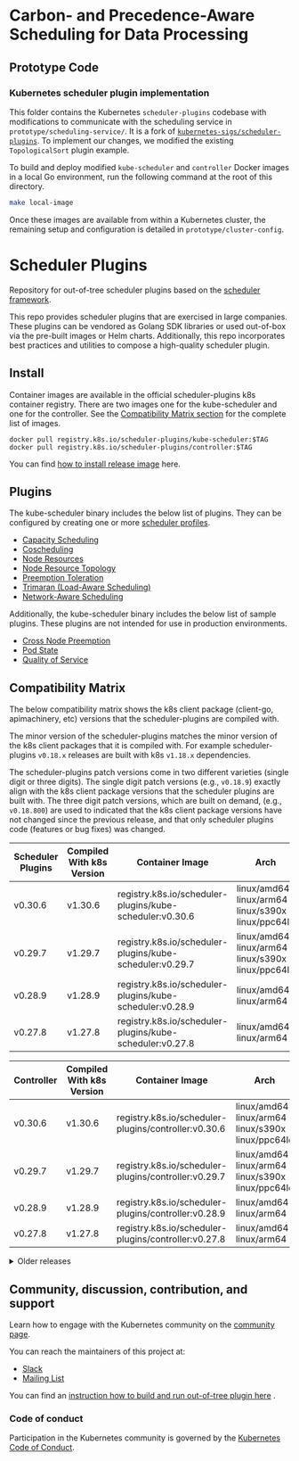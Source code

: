 
# Carbon- and Precedence-Aware Scheduling for Data Processing
## Prototype Code 
### Kubernetes scheduler plugin implementation

This folder contains the Kubernetes `scheduler-plugins` codebase with modifications to communicate with the scheduling service in `prototype/scheduling-service/`.  It is a fork of [`kubernetes-sigs/scheduler-plugins`](https://github.com/kubernetes-sigs/scheduler-plugins).  To implement our changes, we modified the existing `TopologicalSort` plugin example.

To build and deploy modified `kube-scheduler` and `controller` Docker images in a local Go environment, run the following command at the root of this directory.

```bash
make local-image
```

Once these images are available from within a Kubernetes cluster, the remaining setup and configuration is detailed in `prototype/cluster-config`.

# 


# Scheduler Plugins

Repository for out-of-tree scheduler plugins based on the [scheduler framework](https://kubernetes.io/docs/concepts/scheduling-eviction/scheduling-framework/).

This repo provides scheduler plugins that are exercised in large companies.
These plugins can be vendored as Golang SDK libraries or used out-of-box via the pre-built images or Helm charts.
Additionally, this repo incorporates best practices and utilities to compose a high-quality scheduler plugin.

## Install

Container images are available in the official scheduler-plugins k8s container registry. There are two images one
for the kube-scheduler and one for the controller. See the [Compatibility Matrix section](#compatibility-matrix)
for the complete list of images.

```shell
docker pull registry.k8s.io/scheduler-plugins/kube-scheduler:$TAG
docker pull registry.k8s.io/scheduler-plugins/controller:$TAG
```

You can find [how to install release image](doc/install.md) here.

## Plugins

The kube-scheduler binary includes the below list of plugins. They can be configured by creating one or more
[scheduler profiles](https://kubernetes.io/docs/reference/scheduling/config/#multiple-profiles).

* [Capacity Scheduling](pkg/capacityscheduling/README.md)
* [Coscheduling](pkg/coscheduling/README.md)
* [Node Resources](pkg/noderesources/README.md)
* [Node Resource Topology](pkg/noderesourcetopology/README.md)
* [Preemption Toleration](pkg/preemptiontoleration/README.md)
* [Trimaran (Load-Aware Scheduling)](pkg/trimaran/README.md)
* [Network-Aware Scheduling](pkg/networkaware/README.md)

Additionally, the kube-scheduler binary includes the below list of sample plugins. These plugins are not intended for use in production
environments.

* [Cross Node Preemption](pkg/crossnodepreemption/README.md)
* [Pod State](pkg/podstate/README.md)
* [Quality of Service](pkg/qos/README.md)

## Compatibility Matrix

The below compatibility matrix shows the k8s client package (client-go, apimachinery, etc) versions
that the scheduler-plugins are compiled with.

The minor version of the scheduler-plugins matches the minor version of the k8s client packages that
it is compiled with. For example scheduler-plugins `v0.18.x` releases are built with k8s `v1.18.x`
dependencies.

The scheduler-plugins patch versions come in two different varieties (single digit or three digits).
The single digit patch versions (e.g., `v0.18.9`) exactly align with the k8s client package
versions that the scheduler plugins are built with. The three digit patch versions, which are built
on demand, (e.g., `v0.18.800`) are used to indicated that the k8s client package versions have not
changed since the previous release, and that only scheduler plugins code (features or bug fixes) was
changed.

| Scheduler Plugins | Compiled With k8s Version | Container Image                                          | Arch                                                       |
|-------------------|---------------------------|----------------------------------------------------------|------------------------------------------------------------|
| v0.30.6           | v1.30.6                   | registry.k8s.io/scheduler-plugins/kube-scheduler:v0.30.6 | linux/amd64<br>linux/arm64<br>linux/s390x<br>linux/ppc64le |
| v0.29.7           | v1.29.7                   | registry.k8s.io/scheduler-plugins/kube-scheduler:v0.29.7 | linux/amd64<br>linux/arm64<br>linux/s390x<br>linux/ppc64le |
| v0.28.9           | v1.28.9                   | registry.k8s.io/scheduler-plugins/kube-scheduler:v0.28.9 | linux/amd64<br>linux/arm64                                 |
| v0.27.8           | v1.27.8                   | registry.k8s.io/scheduler-plugins/kube-scheduler:v0.27.8 | linux/amd64<br>linux/arm64                                 |

| Controller | Compiled With k8s Version | Container Image                                      | Arch                                                       |
|------------|---------------------------|------------------------------------------------------|------------------------------------------------------------|
| v0.30.6    | v1.30.6                   | registry.k8s.io/scheduler-plugins/controller:v0.30.6 | linux/amd64<br>linux/arm64<br>linux/s390x<br>linux/ppc64le |
| v0.29.7    | v1.29.7                   | registry.k8s.io/scheduler-plugins/controller:v0.29.7 | linux/amd64<br>linux/arm64<br>linux/s390x<br>linux/ppc64le |
| v0.28.9    | v1.28.9                   | registry.k8s.io/scheduler-plugins/controller:v0.28.9 | linux/amd64<br>linux/arm64                                 |
| v0.27.8    | v1.27.8                   | registry.k8s.io/scheduler-plugins/controller:v0.27.8 | linux/amd64<br>linux/arm64                                 |

<details>
<summary>Older releases</summary>

| Scheduler Plugins | Compiled With k8s Version | Container Image                                           | Arch                       |
|-------------------|---------------------------|-----------------------------------------------------------|----------------------------|
| v0.26.7           | v1.26.7                   | registry.k8s.io/scheduler-plugins/kube-scheduler:v0.26.7  | linux/amd64<br>linux/arm64 |
| v0.25.12          | v1.25.12                  | registry.k8s.io/scheduler-plugins/kube-scheduler:v0.25.12 | linux/amd64<br>linux/arm64 |
| v0.24.9           | v1.24.9                   | registry.k8s.io/scheduler-plugins/kube-scheduler:v0.24.9  | linux/amd64<br>linux/arm64 |
| v0.23.10          | v1.23.10                  | registry.k8s.io/scheduler-plugins/kube-scheduler:v0.23.10 | linux/amd64<br>linux/arm64 |
| v0.22.6           | v1.22.6                   | registry.k8s.io/scheduler-plugins/kube-scheduler:v0.22.6  | linux/amd64<br>linux/arm64 |
| v0.21.6           | v1.21.6                   | registry.k8s.io/scheduler-plugins/kube-scheduler:v0.21.6  | linux/amd64<br>linux/arm64 |
| v0.20.10          | v1.20.10                  | registry.k8s.io/scheduler-plugins/kube-scheduler:v0.20.10 | linux/amd64<br>linux/arm64 |
| v0.19.9           | v1.19.9                   | registry.k8s.io/scheduler-plugins/kube-scheduler:v0.19.9  | linux/amd64<br>linux/arm64 |
| v0.19.8           | v1.19.8                   | registry.k8s.io/scheduler-plugins/kube-scheduler:v0.19.8  | linux/amd64<br>linux/arm64 |
| v0.18.9           | v1.18.9                   | registry.k8s.io/scheduler-plugins/kube-scheduler:v0.18.9  | linux/amd64                |

| Controller | Compiled With k8s Version | Container Image                                       | Arch                       |
|------------|---------------------------|-------------------------------------------------------|----------------------------|
| v0.26.7    | v1.26.7                   | registry.k8s.io/scheduler-plugins/controller:v0.26.7  | linux/amd64<br>linux/arm64 |
| v0.25.12   | v1.25.12                  | registry.k8s.io/scheduler-plugins/controller:v0.25.12 | linux/amd64<br>linux/arm64 |
| v0.24.9    | v1.24.9                   | registry.k8s.io/scheduler-plugins/controller:v0.24.9  | linux/amd64<br>linux/arm64 |
| v0.23.10   | v1.23.10                  | registry.k8s.io/scheduler-plugins/controller:v0.23.10 | linux/amd64<br>linux/arm64 |
| v0.22.6    | v1.22.6                   | registry.k8s.io/scheduler-plugins/controller:v0.22.6  | linux/amd64<br>linux/arm64 |
| v0.21.6    | v1.21.6                   | registry.k8s.io/scheduler-plugins/controller:v0.21.6  | linux/amd64<br>linux/arm64 |
| v0.20.10   | v1.20.10                  | registry.k8s.io/scheduler-plugins/controller:v0.20.10 | linux/amd64<br>linux/arm64 |
| v0.19.9    | v1.19.9                   | registry.k8s.io/scheduler-plugins/controller:v0.19.9  | linux/amd64<br>linux/arm64 |
| v0.19.8    | v1.19.8                   | registry.k8s.io/scheduler-plugins/controller:v0.19.8  | linux/amd64<br>linux/arm64 |

</details>

## Community, discussion, contribution, and support

Learn how to engage with the Kubernetes community on the [community page](http://kubernetes.io/community/).

You can reach the maintainers of this project at:

- [Slack](https://kubernetes.slack.com/messages/sig-scheduling)
- [Mailing List](https://groups.google.com/forum/#!forum/kubernetes-sig-scheduling)

You can find an [instruction how to build and run out-of-tree plugin here](doc/develop.md) .

### Code of conduct

Participation in the Kubernetes community is governed by the [Kubernetes Code of Conduct](code-of-conduct.md).
